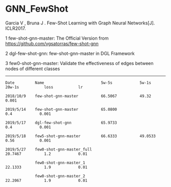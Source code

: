 # GNN_FewShot

Garcia V , Bruna J . Few-Shot Learning with Graph Neural Networks[J]. ICLR2017.


1 few-shot-gnn-master: The Official Version from https://github.com/vgsatorras/few-shot-gnn

2 dgl-few-shot-gnn: few-shot-gnn-master in DGL Framework

3 few0-shot-gnn-master: Validate the effectiveness of edges between nodes of different classes

___________________________________

    Date         Name                         5w-5s            5w-1s           20w-1s           loss           lr

    2018/10/9    few-shot-gnn-master          66.5067          49.32                                           0.001

    2019/5/14    few-shot-gnn-master          65.0800                                           0.4            0.001

    2019/5/17    dgl-few-shot-gnn             65.9733                                           0.4            0.001

    2019/5/18    few5-shot-gnn-master         66.6333          49.0533                          0.56           0.001

    2019/5/27    few0-shot-gnn-master_full                                     20.7467          1.2            0.01

                 few0-shot-gnn-master_1                                        22.1333          1.9            0.01

                 few0-shot-gnn-master_2                                        22.2067          1.9            0.01
